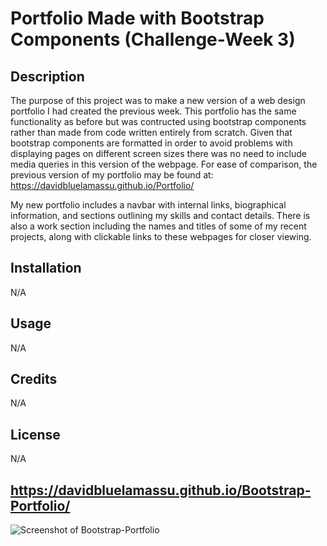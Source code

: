 # Portfolio Made with Bootstrap Components (Challenge-Week 3)

## Description
The purpose of this project was to make a new version of a web design portfolio I had created the previous week. This portfolio has the same functionality as before but was contructed using bootstrap components rather than made from code written entirely from scratch. Given that bootstrap components are formatted in order to avoid problems with displaying pages on different screen sizes there was no need to include media queries in this version of the webpage. For ease of comparison, the previous version of my portfolio may be found at: https://davidbluelamassu.github.io/Portfolio/

My new portfolio includes a navbar with internal links, biographical information, and sections outlining my skills and contact details. There is also a work section including the names and titles of some of my recent projects, along with clickable links to these webpages for closer viewing.

## Installation
N/A

## Usage
N/A

## Credits
N/A

## License
N/A

## https://davidbluelamassu.github.io/Bootstrap-Portfolio/

![Screenshot of Bootstrap-Portfolio](./images/portfolio-screencapture.png)



